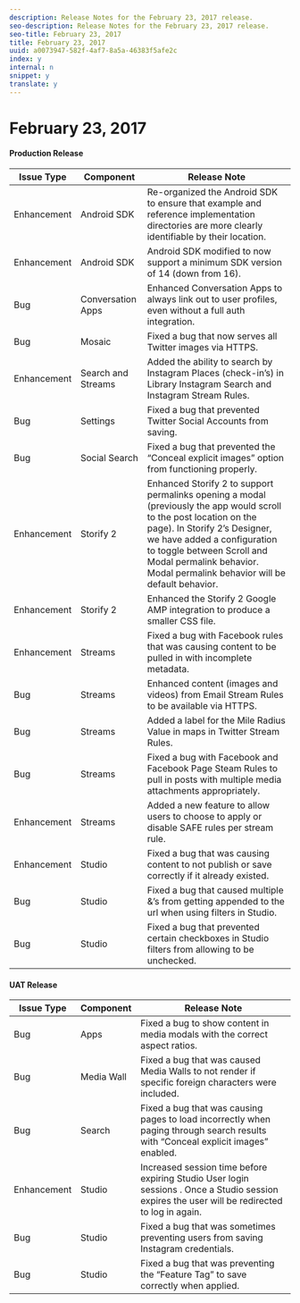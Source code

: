 ```yaml
---
description: Release Notes for the February 23, 2017 release.
seo-description: Release Notes for the February 23, 2017 release.
seo-title: February 23, 2017
title: February 23, 2017
uuid: a0073947-582f-4af7-8a5a-46383f5afe2c
index: y
internal: n
snippet: y
translate: y
---
```


# February 23, 2017


#### Production Release
| **Issue Type** |**Component** |**Release Note** |
|---|---|---|
| Enhancement |Android SDK |Re-organized the Android SDK to ensure that example and reference implementation directories are more clearly identifiable by their location. |
| Enhancement |Android SDK |Android SDK modified to now support a minimum SDK version of 14 (down from 16). |
| Bug |Conversation Apps |Enhanced Conversation Apps to always link out to user profiles, even without a full auth integration. |
| Bug |Mosaic |Fixed a bug that now serves all Twitter images via HTTPS. |
| Enhancement |Search and Streams |Added the ability to search by Instagram Places (check-in’s) in Library Instagram Search and Instagram Stream Rules. |
| Bug |Settings |Fixed a bug that prevented Twitter Social Accounts from saving. |
| Bug |Social Search |Fixed a bug that prevented the “Conceal explicit images” option from functioning properly. |
| Enhancement |Storify 2 |Enhanced Storify 2 to support permalinks opening a modal (previously the app would scroll to the post location on the page). In Storify 2’s Designer, we have added a configuration to toggle between Scroll and Modal permalink behavior. Modal permalink behavior will be default behavior. |
| Enhancement |Storify 2 |Enhanced the Storify 2 Google AMP integration to produce a smaller CSS file. |
| Enhancement |Streams |Fixed a bug with Facebook rules that was causing content to be pulled in with incomplete metadata. |
| Bug |Streams |Enhanced content (images and videos) from Email Stream Rules to be available via HTTPS. |
| Bug |Streams |Added a label for the Mile Radius Value in maps in Twitter Stream Rules. |
| Bug |Streams |Fixed a bug with Facebook and Facebook Page Steam Rules to pull in posts with multiple media attachments appropriately. |
| Enhancement |Streams |Added a new feature to allow users to choose to apply or disable SAFE rules per stream rule. |
| Enhancement |Studio |Fixed a bug that was causing content to not publish or save correctly if it already existed. |
| Bug |Studio |Fixed a bug that caused multiple &amp;’s from getting appended to the url when using filters in Studio. |
| Bug |Studio |Fixed a bug that prevented certain checkboxes in Studio filters from allowing to be unchecked. |


#### UAT Release
| **Issue Type** |**Component** |**Release Note** |
|---|---|---|
| Bug |Apps |Fixed a bug to show content in media modals with the correct aspect ratios. |
| Bug |Media Wall |Fixed a bug that was caused Media Walls to not render if specific foreign characters were included. |
| Bug |Search |Fixed a bug that was causing pages to load incorrectly when paging through search results with “Conceal explicit images” enabled. |
| Enhancement |Studio |Increased session time before expiring Studio User login sessions . Once a Studio session expires the user will be redirected to log in again. |
| Bug |Studio |Fixed a bug that was sometimes preventing users from saving Instagram credentials. |
| Bug |Studio |Fixed a bug that was preventing the “Feature Tag” to save correctly when applied. |

